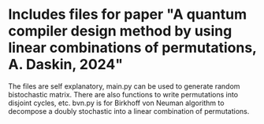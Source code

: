# Includes files for paper "A quantum compiler design method by using linear combinations of permutations, A. Daskin, 2024"
The files are self explanatory, main.py can be used to generate random bistochastic matrix. There are also functions to write permutations into disjoint cycles, etc.
bvn.py is for Birkhoff von Neuman  algorithm  to decompose a doubly stochastic into a linear combination of permutations.

